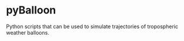 pyBalloon
=========

Python scripts that can be used to simulate trajectories of tropospheric weather balloons.